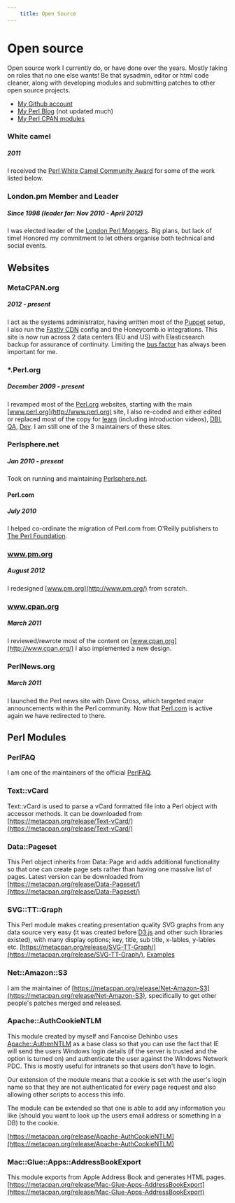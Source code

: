 ```yaml
---
	title: Open Source
---
```


# Open source
	
Open source work I currently do, or have done over the years. Mostly taking
on roles that no one else wants! Be that sysadmin, editor or html code cleaner, along with developing modules and submitting patches to other open
source projects.
 
- [My Github account](http://github.com/ranguard/)
- [My Perl Blog](http://blogs.perl.org/users/leo_lapworth/) (not updated much)
- [My Perl CPAN modules](https://metacpan.org/author/LLAP)

### White camel
##### 2011

I received the [Perl White Camel Community Award](https://www.perl.org/advocacy/white_camel/2011.html) for some of the work listed below.

### London.pm Member and Leader
##### Since 1998 (leader for: Nov 2010 - April 2012)

I was elected leader of the [London Perl Mongers](http://london.pm.org). Big plans, but lack of time! Honored my commitment to let others organise both technical and social events.

## Websites 

### MetaCPAN.org <Badge text="active" type="tip"/>
##### 2012 - present

I act as the systems administrator, having written most of the [Puppet](https://github.com/metacpan/metacpan-puppet) setup, I also run the [Fastly CDN](https://www.fastly.com) config and the Honeycomb.io integrations. This site
is now run across 2 data centers (EU and US) with Elasticsearch backup
for assurance of continuity. Limiting the [bus factor](https://en.wikipedia.org/wiki/Bus_factor) has always been important for me. 

### *.Perl.org <Badge text="active" type="tip"/>
##### December 2009 - present
    
I revamped most of the [Perl.org](http://www.perl.org) websites, starting with the main [www.perl.org](http://www.perl.org) site, I also re-coded and either edited or replaced most of the copy for
[learn](http://learn.perl.org) (including introduction videos), [DBI](http://dbi.perl.org), [QA](http://qa.perl.org), [Dev](http://dev.perl.org).
I am still one of the 3 maintainers of these sites.

### Perlsphere.net <Badge text="active" type="tip"/>
##### Jan 2010 - present
    
Took on running and maintaining [Perlsphere.net](http://perlsphere.net/).

#### Perl.com <Badge text="completed" type="warn"/>
##### July 2010

I helped co-ordinate the migration of Perl.com from O'Reilly publishers to [The Perl Foundation](http://www.perlfoundation.org/).

### www.pm.org <Badge text="completed" type="warn"/>
##### August 2012

I redesigned  [www.pm.org](http://www.pm.org/) from scratch.

### www.cpan.org <Badge text="completed" type="warn"/>
##### March 2011
    
I reviewed/rewrote most of the content on [www.cpan.org](http://www.cpan.org/) I also implemented a new design.

### PerlNews.org <Badge text="deactivated" type="warn"/>
##### March 2011

I launched the Perl news site with Dave Cross, which targeted
major announcements within the Perl community. Now that [Perl.com](https://www.perl.com/) is active again we have redirected to there.

## Perl Modules

### PerlFAQ

I am one of the maintainers of the official [PerlFAQ](https://metacpan.org/release/perlfaq).

### Text::vCard
	
Text::vCard is used to parse a vCard formatted file into a Perl object with accessor methods. It can be downloaded from [https://metacpan.org/release/Text-vCard/](https://metacpan.org/release/Text-vCard/)

### Data::Pageset
	
This Perl object inherits from Data::Page and adds additional functionality so that one can create page sets rather than having one massive list of pages. Latest version can be downloaded from [https://metacpan.org/release/Data-Pageset/](https://metacpan.org/release/Data-Pageset/)
	
### SVG::TT::Graph
	
This Perl module makes creating presentation quality SVG graphs
from any data source very easy (it was created before [D3.js](https://d3js.org/) and other such libraries existed), with many display options;
key, title, sub title, x-lables, y-lables etc. 
[https://metacpan.org/release/SVG-TT-Graph/](https://metacpan.org/release/SVG-TT-Graph/), [Examples](/projects/SVG-TT-Graph/)

### Net::Amazon::S3

I am the maintainer of [https://metacpan.org/release/Net-Amazon-S3](https://metacpan.org/release/Net-Amazon-S3), specifically to get other people's patches merged and released.

### Apache::AuthCookieNTLM
	
This module created by myself and Fancoise Dehinbo uses [Apache::AuthenNTLM](https://metacpan.org/pod/Apache::AuthenNTLM) as a base class so that you can use the fact that IE will send the users Windows login details (if the server is trusted and the option is turned on) and authenticate the user against the Windows Network PDC. This is mostly useful for intranets so that users don't have to login.

Our extension of the module means that a cookie is set with the user's login name so that they are not authenticated for every page request and also allowing other scripts to access this info.

The module can be extended so that one is able to add any information you like (should you want to look up the users email address or something in a DB)
to the cookie.

[https://metacpan.org/release/Apache-AuthCookieNTLM](https://metacpan.org/release/Apache-AuthCookieNTLM)


### Mac::Glue::Apps::AddressBookExport
	
This module exports from Apple Address Book and generates HTML
pages. [https://metacpan.org/release/Mac-Glue-Apps-AddressBookExport](https://metacpan.org/release/Mac-Glue-Apps-AddressBookExport)
